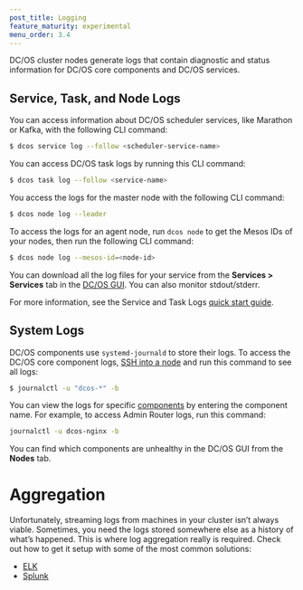 ```yaml
---
post_title: Logging
feature_maturity: experimental
menu_order: 3.4
---
```


DC/OS cluster nodes generate logs that contain diagnostic and status information for DC/OS core components and DC/OS services.

## Service, Task, and Node Logs

You can access information about DC/OS scheduler services, like Marathon or Kafka, with the following CLI command:

```bash
$ dcos service log --follow <scheduler-service-name>
```

You can access DC/OS task logs by running this CLI command:

```bash
$ dcos task log --follow <service-name>
```

You access the logs for the master node with the following CLI command:

```bash
$ dcos node log --leader
```

To access the logs for an agent node, run `dcos node` to get the Mesos IDs of your nodes, then run the following CLI command:

```bash
$ dcos node log --mesos-id=<node-id>
```

You can download all the log files for your service from the **Services > Services** tab in the [DC/OS GUI](/docs/1.9/usage/webinterface/). You can also monitor stdout/stderr.

For more information, see the Service and Task Logs [quick start guide](/docs/1.9/administration/logging/quickstart/).

## System Logs

DC/OS components use `systemd-journald` to store their logs. To access the DC/OS core component logs, [SSH into a node][5] and run this command to see all logs:

```bash
$ journalctl -u "dcos-*" -b
```

You can view the logs for specific [components](/docs/1.9/overview/architecture/components/) by entering the component name. For example, to access Admin Router logs, run this command:

```bash
journalctl -u dcos-nginx -b
```

You can find which components are unhealthy in the DC/OS GUI from the **Nodes** tab.

<!-- ![system health](../img/ui-system-health-logging.gif) -->


# Aggregation

Unfortunately, streaming logs from machines in your cluster isn’t always viable. Sometimes, you need the logs stored somewhere else as a history of what’s happened. This is where log aggregation really is required. Check out how to get it setup with some of the most common solutions:

- [ELK](/docs/1.9/administration/logging/aggregating/elk/)
- [Splunk](/docs/1.9/administration/logging/aggregating/splunk/)


[1]: /docs/1.9/administration/logging/quickstart/
[2]: /docs/1.9/usage/cli/install/
[3]: /docs/1.9/administration/logging/aggregating/elk/
[4]: /docs/1.9/administration/logging/aggregating/splunk/
[5]: /docs/1.9/administration/access-node/sshcluster/

